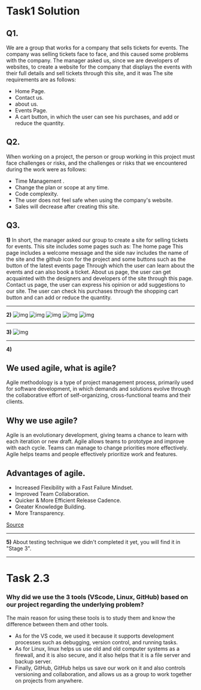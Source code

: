# **Task1 Solution**

## Q1.
We are a group that works for a company that sells tickets for events. The company was selling tickets face to face, and this caused some problems with the company. The manager asked us, since we are developers of websites, to create a website for the company that displays the events with their full details and sell tickets through this site, and it was The site requirements are as follows:
* Home Page.
* Contact us.
* about us.
* Events Page.
* A cart button, in which the user can see his purchases, and add or reduce the quantity.

## Q2.

When working on a project, the person or group working in this project must face challenges or risks, and the challenges or risks that we encountered during the work were as follows:
* Time Management .
* Change the plan or scope at any time.
* Code complexity.
* The user does not feel safe when using the company's website.
* Sales will decrease after creating this site.

## Q3.
**1)**
In short, the manager asked our group to create a site for selling tickets for events. This site includes some pages such as: The home page This page includes a welcome message and the side nav includes the name of the site and the github icon for the project and some buttons such as the button of the latest events page
Through which the user can learn about the events and can also book a ticket.
 About us page, the user can get acquainted with the designers and developers of the site through this page.
Contact us page, the user can express his opinion or add suggestions to our site.
The user can check his purchases through the shopping cart button and can add or reduce the quantity.
____
**2)**
![img](DatabaseDesign.png)
![img](1e5cfaa0-fcab-487c-bb02-690d034e2bd5.jpg)
![img](985eebe8-602d-4146-8c92-2987c1ed0a90.jpg)
![img](471188e6-ca26-4a62-9494-cebde924bb17.jpg)
![img](90da79ba-7c2d-46ae-9868-924f4cfcb3af.jpg)
____
**3)**
![img](ActivityDiagram.png)
____
**4)**
## We used agile, what is agile?

Agile methodology is a type of project management process, primarily used for software development, in which demands and solutions evolve through the collaborative effort of self-organizing, cross-functional teams and their clients.

## Why we use agile?
Agile is an evolutionary development, giving teams a chance to learn with each iteration or new draft. Agile allows teams to prototype and improve with each cycle. Teams can manage to change priorities more effectively. Agile helps teams and people effectively prioritize work and features.

## Advantages of agile.
* Increased Flexibility with a Fast Failure Mindset.
* Improved Team Collaboration.
* Quicker & More Efficient Release Cadence.
* Greater Knowledge Building.
* More Transparency.

[Source](https://eagledream.com/news/application-modernization-news/5-advantages-agile-software-development-methodologies/)
_____
**5)**
About testing technique we didn't completed it yet, you will find it in "Stage 3".
____

# **Task 2.3**

### **Why did we use the 3 tools (VScode, Linux, GitHub) based on our project regarding the underlying problem?**

The main reason for using these tools is to study them and know the difference between them and other tools.

* As for the VS code, we used it because it supports development processes such as debugging, version control, and running tasks.
* As for Linux, linux helps us use old and old computer systems as a firewall, and it is also secure, and it also helps that it is a file server and backup server.
* Finally, GitHub, GitHub helps us save our work on it and also controls versioning and collaboration, and allows us as a group to work together on projects from anywhere.


